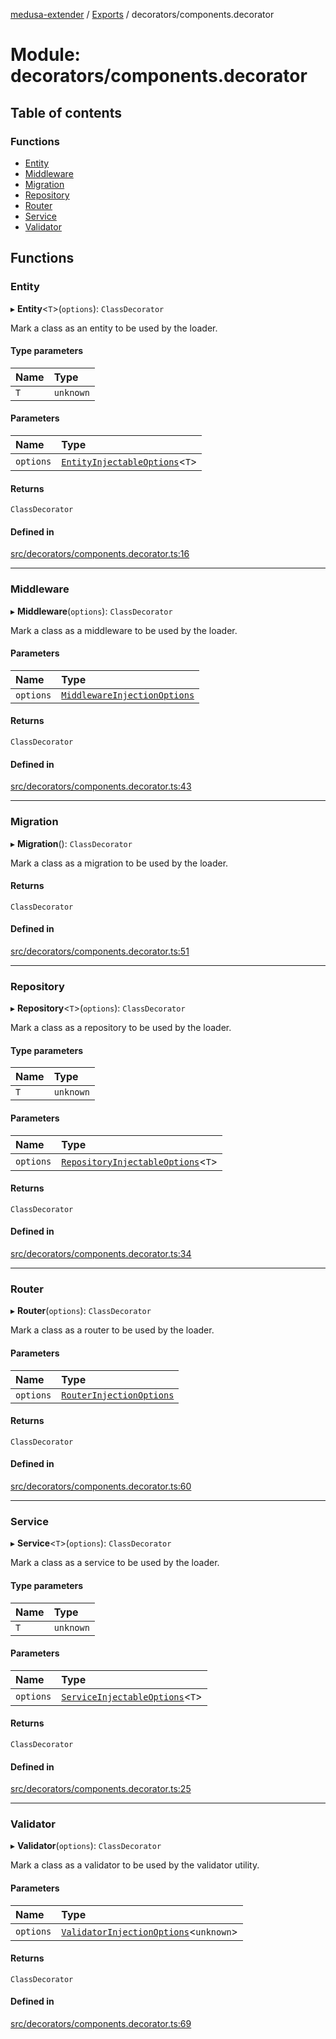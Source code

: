 [medusa-extender](../README.md) / [Exports](../modules.md) / decorators/components.decorator

# Module: decorators/components.decorator

## Table of contents

### Functions

- [Entity](decorators_components_decorator.md#entity)
- [Middleware](decorators_components_decorator.md#middleware)
- [Migration](decorators_components_decorator.md#migration)
- [Repository](decorators_components_decorator.md#repository)
- [Router](decorators_components_decorator.md#router)
- [Service](decorators_components_decorator.md#service)
- [Validator](decorators_components_decorator.md#validator)

## Functions

### Entity

▸ **Entity**<`T`\>(`options`): `ClassDecorator`

Mark a class as an entity to be used by the loader.

#### Type parameters

| Name | Type |
| :------ | :------ |
| `T` | `unknown` |

#### Parameters

| Name | Type |
| :------ | :------ |
| `options` | [`EntityInjectableOptions`](core_types.md#entityinjectableoptions)<`T`\> |

#### Returns

`ClassDecorator`

#### Defined in

[src/decorators/components.decorator.ts:16](https://github.com/adrien2p/medusa-extender/blob/5dd90ce/src/decorators/components.decorator.ts#L16)

___

### Middleware

▸ **Middleware**(`options`): `ClassDecorator`

Mark a class as a middleware to be used by the loader.

#### Parameters

| Name | Type |
| :------ | :------ |
| `options` | [`MiddlewareInjectionOptions`](core_types.md#middlewareinjectionoptions) |

#### Returns

`ClassDecorator`

#### Defined in

[src/decorators/components.decorator.ts:43](https://github.com/adrien2p/medusa-extender/blob/5dd90ce/src/decorators/components.decorator.ts#L43)

___

### Migration

▸ **Migration**(): `ClassDecorator`

Mark a class as a migration to be used by the loader.

#### Returns

`ClassDecorator`

#### Defined in

[src/decorators/components.decorator.ts:51](https://github.com/adrien2p/medusa-extender/blob/5dd90ce/src/decorators/components.decorator.ts#L51)

___

### Repository

▸ **Repository**<`T`\>(`options`): `ClassDecorator`

Mark a class as a repository to be used by the loader.

#### Type parameters

| Name | Type |
| :------ | :------ |
| `T` | `unknown` |

#### Parameters

| Name | Type |
| :------ | :------ |
| `options` | [`RepositoryInjectableOptions`](core_types.md#repositoryinjectableoptions)<`T`\> |

#### Returns

`ClassDecorator`

#### Defined in

[src/decorators/components.decorator.ts:34](https://github.com/adrien2p/medusa-extender/blob/5dd90ce/src/decorators/components.decorator.ts#L34)

___

### Router

▸ **Router**(`options`): `ClassDecorator`

Mark a class as a router to be used by the loader.

#### Parameters

| Name | Type |
| :------ | :------ |
| `options` | [`RouterInjectionOptions`](core_types.md#routerinjectionoptions) |

#### Returns

`ClassDecorator`

#### Defined in

[src/decorators/components.decorator.ts:60](https://github.com/adrien2p/medusa-extender/blob/5dd90ce/src/decorators/components.decorator.ts#L60)

___

### Service

▸ **Service**<`T`\>(`options`): `ClassDecorator`

Mark a class as a service to be used by the loader.

#### Type parameters

| Name | Type |
| :------ | :------ |
| `T` | `unknown` |

#### Parameters

| Name | Type |
| :------ | :------ |
| `options` | [`ServiceInjectableOptions`](core_types.md#serviceinjectableoptions)<`T`\> |

#### Returns

`ClassDecorator`

#### Defined in

[src/decorators/components.decorator.ts:25](https://github.com/adrien2p/medusa-extender/blob/5dd90ce/src/decorators/components.decorator.ts#L25)

___

### Validator

▸ **Validator**(`options`): `ClassDecorator`

Mark a class as a validator to be used by the validator utility.

#### Parameters

| Name | Type |
| :------ | :------ |
| `options` | [`ValidatorInjectionOptions`](core_types.md#validatorinjectionoptions)<`unknown`\> |

#### Returns

`ClassDecorator`

#### Defined in

[src/decorators/components.decorator.ts:69](https://github.com/adrien2p/medusa-extender/blob/5dd90ce/src/decorators/components.decorator.ts#L69)
